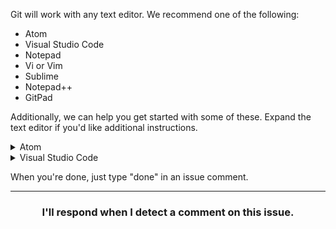 Git will work with any text editor. We recommend one of the following:

- Atom
- Visual Studio Code
- Notepad
- Vi or Vim
- Sublime
- Notepad++
- GitPad

Additionally, we can help you get started with some of these. Expand the text editor if you'd like additional instructions.

<details>
    <summary>Atom</summary>

1. Download Atom at https://atom.io. It may also already be installed on your machine, or downloadable through your organization's software directory as a pre-approved application.
1. Read the docs on [Git support](https://flight-manual.atom.io/using-atom/sections/version-control-in-atom/) and on [GitHub Support](https://flight-manual.atom.io/using-atom/sections/github-package/) already built into Atom.
1. There will be times when Git will ask you for input, to configure Atom as your editor at those times, type:
    ```shell
    git config --global core.editor "atom --wait"
    ```
    
    See the [docs on Atom as a Commit editor](https://flight-manual.atom.io/using-atom/sections/version-control-in-atom/#commit-editor) for more information.
</details>

<details>
    <summary>Visual Studio Code</summary>

1. Download Visual Studio Code at https://code.visualstudio.com. It may also already be installed on your machine, or downloadable through your organization's software directory as a pre-approved application.
1. Read the [docs on Git support](https://code.visualstudio.com/docs/editor/versioncontrol#_git-support) already built into VS Code.
1. There will be times when Git will ask you for input, to configure VS Code as your editor at those times, type:
    ```shell
    git config --global core.editor "code --wait"
    ```
    
    See the [docs on VS Code as Git editor](https://code.visualstudio.com/Docs/editor/versioncontrol#_vs-code-as-git-editor) for more information.
1. If you'd like to view Pull Requests within VS Code, install the official [GitHub Pull Requests extension](https://marketplace.visualstudio.com/items?itemName=GitHub.vscode-pull-request-github).     
</details>

When you're done, just type "done" in an issue comment.

<hr>
<h3 align="center">I'll respond when I detect a comment on this issue.</h3>